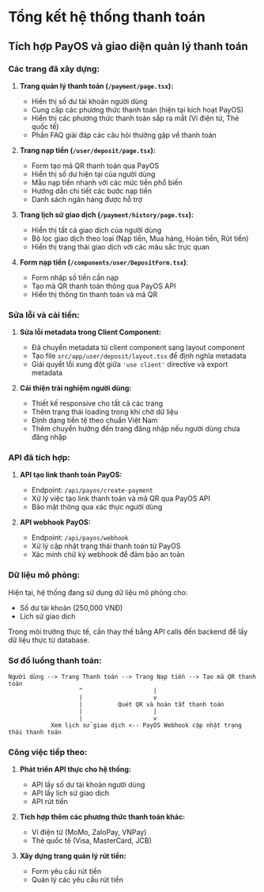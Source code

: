 # Tổng kết hệ thống thanh toán

## Tích hợp PayOS và giao diện quản lý thanh toán

### Các trang đã xây dựng:

1. **Trang quản lý thanh toán (`/payment/page.tsx`):**

   - Hiển thị số dư tài khoản người dùng
   - Cung cấp các phương thức thanh toán (hiện tại kích hoạt PayOS)
   - Hiển thị các phương thức thanh toán sắp ra mắt (Ví điện tử, Thẻ quốc tế)
   - Phần FAQ giải đáp các câu hỏi thường gặp về thanh toán

2. **Trang nạp tiền (`/user/deposit/page.tsx`):**

   - Form tạo mã QR thanh toán qua PayOS
   - Hiển thị số dư hiện tại của người dùng
   - Mẫu nạp tiền nhanh với các mức tiền phổ biến
   - Hướng dẫn chi tiết các bước nạp tiền
   - Danh sách ngân hàng được hỗ trợ

3. **Trang lịch sử giao dịch (`/payment/history/page.tsx`):**

   - Hiển thị tất cả giao dịch của người dùng
   - Bộ lọc giao dịch theo loại (Nạp tiền, Mua hàng, Hoàn tiền, Rút tiền)
   - Hiển thị trạng thái giao dịch với các màu sắc trực quan

4. **Form nạp tiền (`/components/user/DepositForm.tsx`)**:
   - Form nhập số tiền cần nạp
   - Tạo mã QR thanh toán thông qua PayOS API
   - Hiển thị thông tin thanh toán và mã QR

### Sửa lỗi và cải tiến:

1. **Sửa lỗi metadata trong Client Component:**

   - Đã chuyển metadata từ client component sang layout component
   - Tạo file `src/app/user/deposit/layout.tsx` để định nghĩa metadata
   - Giải quyết lỗi xung đột giữa `'use client'` directive và export metadata

2. **Cải thiện trải nghiệm người dùng:**
   - Thiết kế responsive cho tất cả các trang
   - Thêm trạng thái loading trong khi chờ dữ liệu
   - Định dạng tiền tệ theo chuẩn Việt Nam
   - Thêm chuyển hướng đến trang đăng nhập nếu người dùng chưa đăng nhập

### API đã tích hợp:

1. **API tạo link thanh toán PayOS:**

   - Endpoint: `/api/payos/create-payment`
   - Xử lý việc tạo link thanh toán và mã QR qua PayOS API
   - Bảo mật thông qua xác thực người dùng

2. **API webhook PayOS:**
   - Endpoint: `/api/payos/webhook`
   - Xử lý cập nhật trạng thái thanh toán từ PayOS
   - Xác minh chữ ký webhook để đảm bảo an toàn

### Dữ liệu mô phỏng:

Hiện tại, hệ thống đang sử dụng dữ liệu mô phỏng cho:

- Số dư tài khoản (250,000 VNĐ)
- Lịch sử giao dịch

Trong môi trường thực tế, cần thay thế bằng API calls đến backend để lấy dữ liệu thực từ database.

### Sơ đồ luồng thanh toán:

```
Người dùng --> Trang Thanh toán --> Trang Nạp tiền --> Tạo mã QR thanh toán
                    ^                    |
                    |                    v
                    |          Quét QR và hoàn tất thanh toán
                    |                    |
                    |                    v
            Xem lịch sử giao dịch <-- PayOS Webhook cập nhật trạng thái thanh toán
```

### Công việc tiếp theo:

1. **Phát triển API thực cho hệ thống:**

   - API lấy số dư tài khoản người dùng
   - API lấy lịch sử giao dịch
   - API rút tiền

2. **Tích hợp thêm các phương thức thanh toán khác:**

   - Ví điện tử (MoMo, ZaloPay, VNPay)
   - Thẻ quốc tế (Visa, MasterCard, JCB)

3. **Xây dựng trang quản lý rút tiền:**
   - Form yêu cầu rút tiền
   - Quản lý các yêu cầu rút tiền
